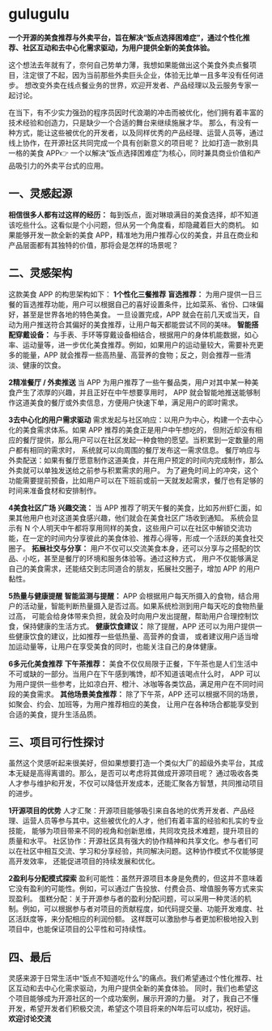 # gulugulu
**一个开源的美食推荐与外卖平台，旨在解决“饭点选择困难症”，通过个性化推荐、社区互动和去中心化需求驱动，为用户提供全新的美食体验。**

这个想法去年就有了，奈何自己势单力薄，我想如果能做出这个美食外卖点餐项目，注定很了不起，因为当前那些外卖巨头企业，体验无比单一且多年没有任何进步。
想改变外卖在线点餐业务的世界，欢迎开发者、产品经理以及云服务专家一起讨论。

在当下，有不少实力强劲的程序员因时代浪潮的冲击而被优化，他们拥有着丰富的技术经验和创造力，只是缺少一个合适的舞台来继续施展才华。
那么，有没有一种方式，能让这些被优化的开发者，以及同样优秀的产品经理、运营人员等，通过线上协作，在开源社区共同完成一个具有创新意义的项目呢？
比如打造一款别具一格的美食 APP👉 一个以解决“饭点选择困难症”为核心，同时兼具商业价值和产品吸引力的外卖平台式的应用。

## 一、灵感起源
**相信很多人都有过这样的经历：** 
每到饭点，面对琳琅满目的美食选择，却不知道该吃些什么。这看似是个小问题，但从另一个角度看，却隐藏着巨大的商机。
如果能够开发一款全新的美食 APP，精准地为用户推荐心仪的美食，并且在商业和产品层面都有其独特的价值，那将会是怎样的场景呢？

## 二、灵感架构
这款美食 APP 的构思架构如下：
**1个性化三餐推荐**
**盲选推荐：** 
为用户提供一日三餐的盲选推荐功能，用户可以根据自己的喜好设置条件，比如菜系、省份、口味偏好，甚至是世界各地的特色美食。
一旦设置完成，APP 就会在前几天或当天，自动为用户推送符合其偏好的美食推荐，让用户每天都能尝试不同的美味。
**智能搭配穿戴设备：**
与手表、手环等穿戴设备相结合，根据用户的身体机能数据，如心率、运动量等，进一步优化美食推荐。例如，如果用户的运动量较大，需要补充更多的能量，APP 就会推荐一些高热量、高营养的食物；反之，则会推荐一些清淡、健康的饮食。

**2精准餐厅 / 外卖推送**
当 APP 为用户推荐了一些午餐品类，用户对其中某一种美食产生了浓厚的兴趣，并且正好在中午想要享用时，
APP 就会智能地推送能够制作这道美食的餐厅或外卖信息，方便用户快速下单，满足用户的即时需求。

**3去中心化的用户需求驱动**
需求发起与社区响应：以用户为中心，构建一个去中心化的美食需求体系。如果 APP 推荐的美食正是用户中午想吃的，
但附近却没有相应的餐厅提供，那么用户可以在社区发起一种食物的愿望。当积累到一定数量的用户都有相同的需求时，
系统就可以向周围的餐厅发布这一需求信息。
餐厅响应与外卖配送：如果有餐厅愿意制作这道美食，并在用户预定的时间内完成制作，那么外卖就可以单独发送给之前参与积累需求的用户。
为了避免时间上的冲突，这个功能需要提前预备，比如用户可以在下班前或前一天就发起需求，餐厅也有足够的时间来准备食材和安排制作。

**4美食社区广场**
**兴趣交流：** 
当 APP 推荐了明天午餐的美食，比如苏州虾仁面，如果其他用户也对这道美食感兴趣，他们就会在美食社区广场收到通知。
系统会显示有 N 个人明天中午都将享用同样的美食，这些用户可以在社区中解锁交流功能，在一定的时间内分享彼此的美食体验、推荐心得等，形成一个活跃的美食社交圈子。
**拓展社交与分享：** 
用户不仅可以交流美食本身，还可以分享与之搭配的饮品、小吃，甚至是餐厅的环境和服务体验等。通过这种方式，
用户不仅能够满足自己的美食需求，还能结交到志同道合的朋友，拓展社交圈子，增加 APP 的用户黏性。

**5热量与健康提醒**
**智能监测与提醒：** 
APP 会根据用户每天所摄入的食物，结合用户的活动量，智能判断热量摄入是否过高。如果系统检测到用户每天吃的食物热量过高，
可能会给身体带来负担，就会及时向用户发出提醒，帮助用户合理控制饮食，保持健康的生活方式。
**健康饮食建议：** 
除了提醒，APP 还可以为用户提供一些健康饮食的建议，比如推荐一些低热量、高营养的食谱，
或者建议用户适当增加运动量等，让用户在享受美食的同时，也能关注自己的身体健康。

**6多元化美食推荐**
**下午茶推荐：** 
美食不仅仅局限于正餐，下午茶也是人们生活中不可或缺的一部分。当用户在下午感到嘴馋，却不知道该喝点什么时，
APP 可以为用户提供一些参考，比如凉白开、橙汁、冰咖等各类饮品，满足用户在不同时间段的美食需求。
**其他场景美食推荐：** 
除了下午茶，APP 还可以根据不同的场景，如聚会、约会、加班等，为用户推荐相应的美食，
让用户在各种场合都能享受到合适的美食，提升生活品质。


## 三、项目可行性探讨
虽然这个灵感听起来很美好，但如果想要打造一个类似大厂的超级外卖平台，其成本无疑是高得离谱的。那么，是否可以考虑将其做成开源项目呢？
通过吸收各类人才参与维护和开发，不仅可以降低开发成本，还能汇聚各方智慧，共同推动项目的进步。

**1开源项目的优势**
人才汇聚：开源项目能够吸引来自各地的优秀开发者、产品经理、运营人员等参与其中。这些被优化的人才，他们有着丰富的经验和扎实的专业技能，
能够为项目带来不同的视角和创新思维，共同攻克技术难题，提升项目的质量和水平。
社区协作：开源社区具有强大的协作精神和共享文化。参与者们可以在社区中相互交流、学习和分享经验，共同解决问题。这种协作模式不仅能够提高开发效率，
还能促进项目的持续发展和优化。

**2盈利与分配模式探索**
盈利可能性：虽然开源项目本身是免费的，但这并不意味着它没有盈利的可能性。例如，可以通过广告投放、付费会员、增值服务等方式来实现盈利。
蛋糕分配：关于开源参与者的盈利分配问题，可以采用一种灵活的机制。例如，可以根据参与者对项目的贡献程度，如代码提交量、功能开发难度、社区活跃度等，来分配相应的利润份额。
这样既可以激励参与者更加积极地投入到项目中，也能保证项目的公平性和可持续性。

## 四、最后

灵感来源于日常生活中“饭点不知道吃什么”的痛点。我们希望通过个性化推荐、社区互动和去中心化需求驱动，为用户提供全新的美食体验。
同时，我们也希望这个项目能够成为开源社区的一个成功案例，展示开源的力量。
对了，我自己不懂开发，希望开发者们积极交流，希望这个项目将来的N年后可以成功，祝好运。
**欢迎讨论交流**


